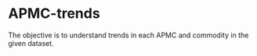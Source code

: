 # APMC-trends
The objective is to understand trends in each APMC and commodity in the given dataset. 
